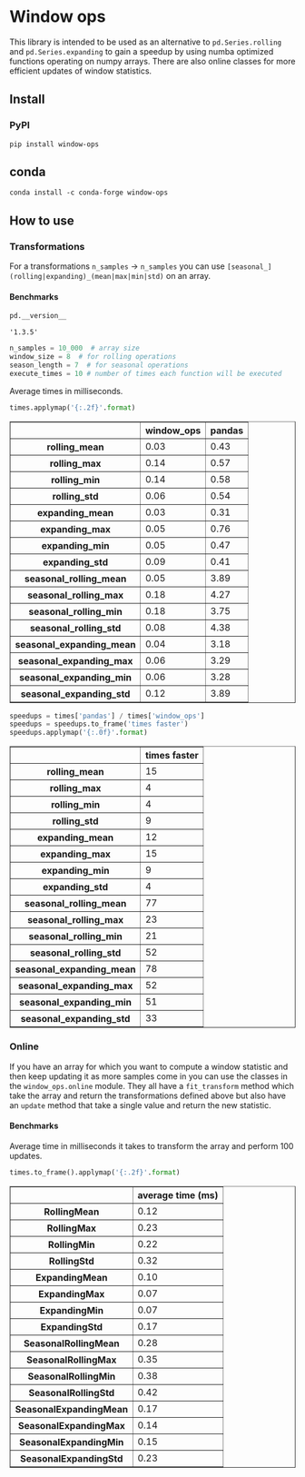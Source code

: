 Window ops
================

<!-- WARNING: THIS FILE WAS AUTOGENERATED! DO NOT EDIT! -->

This library is intended to be used as an alternative to
`pd.Series.rolling` and `pd.Series.expanding` to gain a speedup by using
numba optimized functions operating on numpy arrays. There are also
online classes for more efficient updates of window statistics.

## Install

### PyPI

`pip install window-ops`

## conda

`conda install -c conda-forge window-ops`

## How to use

### Transformations

For a transformations `n_samples` -\> `n_samples` you can use
`[seasonal_](rolling|expanding)_(mean|max|min|std)` on an array.

#### Benchmarks

``` python
pd.__version__
```

    '1.3.5'

``` python
n_samples = 10_000  # array size
window_size = 8  # for rolling operations
season_length = 7  # for seasonal operations
execute_times = 10 # number of times each function will be executed
```

Average times in milliseconds.

``` python
times.applymap('{:.2f}'.format)
```

<div>
<table border="1" class="dataframe">
  <thead>
    <tr style="text-align: right;">
      <th></th>
      <th>window_ops</th>
      <th>pandas</th>
    </tr>
  </thead>
  <tbody>
    <tr>
      <th>rolling_mean</th>
      <td>0.03</td>
      <td>0.43</td>
    </tr>
    <tr>
      <th>rolling_max</th>
      <td>0.14</td>
      <td>0.57</td>
    </tr>
    <tr>
      <th>rolling_min</th>
      <td>0.14</td>
      <td>0.58</td>
    </tr>
    <tr>
      <th>rolling_std</th>
      <td>0.06</td>
      <td>0.54</td>
    </tr>
    <tr>
      <th>expanding_mean</th>
      <td>0.03</td>
      <td>0.31</td>
    </tr>
    <tr>
      <th>expanding_max</th>
      <td>0.05</td>
      <td>0.76</td>
    </tr>
    <tr>
      <th>expanding_min</th>
      <td>0.05</td>
      <td>0.47</td>
    </tr>
    <tr>
      <th>expanding_std</th>
      <td>0.09</td>
      <td>0.41</td>
    </tr>
    <tr>
      <th>seasonal_rolling_mean</th>
      <td>0.05</td>
      <td>3.89</td>
    </tr>
    <tr>
      <th>seasonal_rolling_max</th>
      <td>0.18</td>
      <td>4.27</td>
    </tr>
    <tr>
      <th>seasonal_rolling_min</th>
      <td>0.18</td>
      <td>3.75</td>
    </tr>
    <tr>
      <th>seasonal_rolling_std</th>
      <td>0.08</td>
      <td>4.38</td>
    </tr>
    <tr>
      <th>seasonal_expanding_mean</th>
      <td>0.04</td>
      <td>3.18</td>
    </tr>
    <tr>
      <th>seasonal_expanding_max</th>
      <td>0.06</td>
      <td>3.29</td>
    </tr>
    <tr>
      <th>seasonal_expanding_min</th>
      <td>0.06</td>
      <td>3.28</td>
    </tr>
    <tr>
      <th>seasonal_expanding_std</th>
      <td>0.12</td>
      <td>3.89</td>
    </tr>
  </tbody>
</table>
</div>

``` python
speedups = times['pandas'] / times['window_ops']
speedups = speedups.to_frame('times faster')
speedups.applymap('{:.0f}'.format)
```

<div>
<table border="1" class="dataframe">
  <thead>
    <tr style="text-align: right;">
      <th></th>
      <th>times faster</th>
    </tr>
  </thead>
  <tbody>
    <tr>
      <th>rolling_mean</th>
      <td>15</td>
    </tr>
    <tr>
      <th>rolling_max</th>
      <td>4</td>
    </tr>
    <tr>
      <th>rolling_min</th>
      <td>4</td>
    </tr>
    <tr>
      <th>rolling_std</th>
      <td>9</td>
    </tr>
    <tr>
      <th>expanding_mean</th>
      <td>12</td>
    </tr>
    <tr>
      <th>expanding_max</th>
      <td>15</td>
    </tr>
    <tr>
      <th>expanding_min</th>
      <td>9</td>
    </tr>
    <tr>
      <th>expanding_std</th>
      <td>4</td>
    </tr>
    <tr>
      <th>seasonal_rolling_mean</th>
      <td>77</td>
    </tr>
    <tr>
      <th>seasonal_rolling_max</th>
      <td>23</td>
    </tr>
    <tr>
      <th>seasonal_rolling_min</th>
      <td>21</td>
    </tr>
    <tr>
      <th>seasonal_rolling_std</th>
      <td>52</td>
    </tr>
    <tr>
      <th>seasonal_expanding_mean</th>
      <td>78</td>
    </tr>
    <tr>
      <th>seasonal_expanding_max</th>
      <td>52</td>
    </tr>
    <tr>
      <th>seasonal_expanding_min</th>
      <td>51</td>
    </tr>
    <tr>
      <th>seasonal_expanding_std</th>
      <td>33</td>
    </tr>
  </tbody>
</table>
</div>

### Online

If you have an array for which you want to compute a window statistic
and then keep updating it as more samples come in you can use the
classes in the `window_ops.online` module. They all have a
`fit_transform` method which take the array and return the
transformations defined above but also have an `update` method that take
a single value and return the new statistic.

#### Benchmarks

Average time in milliseconds it takes to transform the array and perform
100 updates.

``` python
times.to_frame().applymap('{:.2f}'.format)
```

<div>
<table border="1" class="dataframe">
  <thead>
    <tr style="text-align: right;">
      <th></th>
      <th>average time (ms)</th>
    </tr>
  </thead>
  <tbody>
    <tr>
      <th>RollingMean</th>
      <td>0.12</td>
    </tr>
    <tr>
      <th>RollingMax</th>
      <td>0.23</td>
    </tr>
    <tr>
      <th>RollingMin</th>
      <td>0.22</td>
    </tr>
    <tr>
      <th>RollingStd</th>
      <td>0.32</td>
    </tr>
    <tr>
      <th>ExpandingMean</th>
      <td>0.10</td>
    </tr>
    <tr>
      <th>ExpandingMax</th>
      <td>0.07</td>
    </tr>
    <tr>
      <th>ExpandingMin</th>
      <td>0.07</td>
    </tr>
    <tr>
      <th>ExpandingStd</th>
      <td>0.17</td>
    </tr>
    <tr>
      <th>SeasonalRollingMean</th>
      <td>0.28</td>
    </tr>
    <tr>
      <th>SeasonalRollingMax</th>
      <td>0.35</td>
    </tr>
    <tr>
      <th>SeasonalRollingMin</th>
      <td>0.38</td>
    </tr>
    <tr>
      <th>SeasonalRollingStd</th>
      <td>0.42</td>
    </tr>
    <tr>
      <th>SeasonalExpandingMean</th>
      <td>0.17</td>
    </tr>
    <tr>
      <th>SeasonalExpandingMax</th>
      <td>0.14</td>
    </tr>
    <tr>
      <th>SeasonalExpandingMin</th>
      <td>0.15</td>
    </tr>
    <tr>
      <th>SeasonalExpandingStd</th>
      <td>0.23</td>
    </tr>
  </tbody>
</table>
</div>
